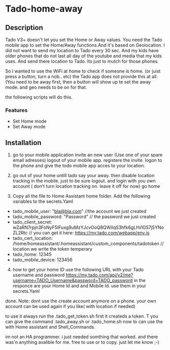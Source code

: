 # Tado-home-away
## Description
Tado V3+ doesn't let you set the Home or Away values. You need the Tado mobile app to set the Home/Away functions.And it's based on Geolocation.
I did not want to send my location to Tado every 30 sec. And my kids have older phones that do not last all day of the youtube and media that my kids uses. And send there location to Tado. Its just to mutch for those phones.

So I wanted to use the WiFi at home to check if someone is home. (or juist press a button, turn a nob.. etc) the Tado app does not provide this at all. (You need to be away first, then a button will show up te set the away mode. and geo needs to be on for that.

the following scripts will do this. 
### Features
- Set Home mode
- Set Away mode

## Installation
1. go to your mobile application invite an new user (Use one of your spare email adresses) logout of your mobile app.
registere the invite. logon to the phone and give the todo mobile app acces to your location.

2. go out of your home untill tado say your away. then disable location tracking in the mobile.
just to be sure logout. and login with you own account ( don't turn location tracking on. leave it off for now) go home

3. Copy all the file to Home Assistant home folder. Add the following variables to the secrets.Yaml

- tado_mobile_user: "bla@bla.com"  //the account we just created
- tado_mobile_password: "Password" // the password we just created
- tado_client_secret: wZaRN7rpjn3FoNyF5IFuxg9uMzYJcvOoQ8QWiIqS3hfk6gLhVlG57j5YNoZL2Rtc // you can get it here: https://my.tado.com/webapp/env.js 
- tado_cert_location: /home/homeassistant/.homeassistant/custom_components/tadotoken // location we write the token temperary
- tado_home: 12345
- tado_mobile_device: 123456

4. how to get your home ID
   use the following URL with your Tado username and password https://my.tado.com/api/v2/me?username=TADO_Username&password=TADO_password
   in the responce are your Home Id and and Mobile Id. use them in your secrets.Yaml

done. Note: dont use the create account anymore on a phone. your own account can be used again if you like( with location if needed)

to use it always run the .tado_get_token.sh first it createds a token. T you can give the command .tado_away.sh or .tado_home.sh
now to can use the with Home assistant and Shell_Commands.

im not an HA programmer. i just needed somthing that worked. and there was'n anything avalible for me. free to use or to copy. 
just let me know ;-)



